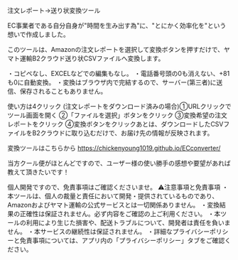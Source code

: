 注文レポート→送り状変換ツール

EC事業者である自分自身が"時間を生み出す為"に、"とにかく効率化を"という想いで作成しました。

このツールは、Amazonの注文レポートを選択して変換ボタンを押すだけで、ヤマト運輸B2クラウド送り状CSVファイルへ変換します。

・コピペなし、EXCELなどでの編集もなし。
・電話番号頭の0も消えない、+81も0に自動変換。
・変換はブラウザ内で完結するので、サーバー(第三者)に送信、保存されることもありません。

使い方は4クリック
(注文レポートをダウンロード済みの場合)
​①URLクリックでツール画面を開く
​②「ファイルを選択」ボタンをクリック
③​変換希望の注文レポートをクリック
④​変換ボタンをクリック
​あとは、ダウンロードしたCSVファイルをB2クラウドに取り込むだけで、お届け先の情報が反映されます。

変換ツールはこちらから
https://chickenyoung1019.github.io/ECconverter/

当方クール便がほとんどですので、ユーザー様の使い勝手の感想や要望があれば教えて頂きたいです！

個人開発ですので、免責事項はご確認くださいませ。
​⚠️注意事項と免責事項
・​本ツールは、個人の裁量と責任において開発・提供されているものであり、Amazonおよびヤマト運輸の公式サービスとは一切関係ありません。
・​変換結果の正確性は保証されません。必ず内容をご確認の上ご利用ください。
・​本ツールの利用により生じた損害や、配送トラブルについて、開発者は責任を負いません。
・​本サービスの継続性は保証されません。
・​詳細なプライバシーポリシーと免責事項については、アプリ内の「プライバシーポリシー」タブをご確認ください。